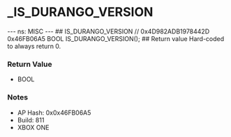 # _IS_DURANGO_VERSION

--- ns: MISC --- ## IS_DURANGO_VERSION  // 0x4D982ADB1978442D 0x46FB06A5 BOOL IS_DURANGO_VERSION();  ## Return value Hard-coded to always return 0.

### Return Value
* BOOL

### Notes
* AP Hash: 0x0x46FB06A5
* Build: 811
* XBOX ONE

